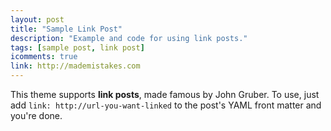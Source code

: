 ```yaml
---
layout: post
title: "Sample Link Post"
description: "Example and code for using link posts."
tags: [sample post, link post]
icomments: true
link: http://mademistakes.com  
---
```


This theme supports **link posts**, made famous by John Gruber. To use, just add `link: http://url-you-want-linked` to the post's YAML front matter and you're done.
